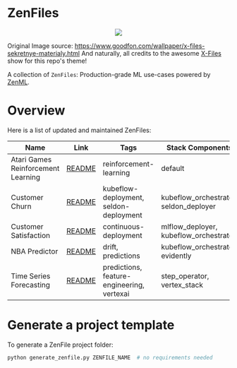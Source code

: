 # ZenFiles

<div align="center">
    <img src="_assets/zenfiles.png">
</div>

Original Image source: https://www.goodfon.com/wallpaper/x-files-sekretnye-materialy.html
And naturally, all credits to the awesome [X-Files](https://en.wikipedia.org/wiki/The_X-Files) show for this repo's theme!

A collection of `ZenFiles`: Production-grade ML use-cases powered by [ZenML](https://zenml.io/).

# Overview

Here is a list of updated and maintained ZenFiles:

| Name                               | Link                            | Tags                                       | Stack Components                       |
| ---------------------------------- | ------------------------------- | ------------------------------------------ | ------------------------------ |
| Atari Games Reinforcement Learning | [README](atari-game-play)       | reinforcement-learning                     | default                                |
| Customer Churn                     | [README](customer-churn)        | kubeflow-deployment, seldon-deployment     | kubeflow_orchestrator, seldon_deployer |
| Customer Satisfaction              | [README](customer-satisfaction) | continuous-deployment                      | mlflow_deployer, kubeflow_orchestrator |
| NBA Predictor                      | [README](nba-pipeline)          | drift, predictions                         | kubeflow_orchestrator, evidently |
| Time Series Forecasting            | [README](time-series-forecast)  | predictions, feature-engineering, vertexai | step_operator, vertex_stack |

# Generate a project template

To generate a ZenFile project folder:

```python
python generate_zenfile.py ZENFILE_NAME  # no requirements needed
```
